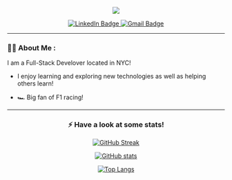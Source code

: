 <p id='header' align='center'>
<img src="https://svg-banners.vercel.app/api?type=glitch&text1=Hi,%20I'm%20Iffat!&width=800&height=200"/>
<p>


<div align="center" id="badges">
<a href="https://www.linkedin.com/in/iffathossaindev/">
  <img src="https://img.shields.io/badge/LinkedIn-blue?style=for-the-badge&logo=linkedin&logoColor=white" alt="LinkedIn Badge"/>
</a>
<a href="mailto: iffathossain77@gmail.com">
  <img src="https://img.shields.io/badge/Gmail-green?logo=Gmail&logoColor=white&style=for-the-badge" alt="Gmail Badge"/>
</a>
</div>

---

### :man_technologist: About Me :

I am a Full-Stack Develover located in NYC!

- I enjoy learning and exploring new technologies as well as helping others learn!  

- :racing_car: Big fan of F1 racing! 

---
<div align='center'>

### :zap: Have a look at some stats!

[![GitHub Streak](http://github-readme-streak-stats.herokuapp.com?user=iffat77&theme=radical)](https://git.io/streak-stats)

[![GitHub stats](https://github-readme-stats.vercel.app/api?username=iffat77&show_icons=true&theme=radical)](https://github.com/anuraghazra/github-readme-stats)

[![Top Langs](https://github-readme-stats.vercel.app/api/top-langs/?username=iffat77&layout=compact&theme=radical)](https://github.com/anuraghazra/github-readme-stats)


</div>

<!--
**Iffat77/Iffat77** is a ✨ _special_ ✨ repository because its `README.md` (this file) appears on your GitHub profile.

Here are some ideas to get you started:

- 🔭 I’m currently working on ...
- 🌱 I’m currently learning ...
- 👯 I’m looking to collaborate on ...
- 🤔 I’m looking for help with ...
- 💬 Ask me about ...
- 📫 How to reach me: ...
- 😄 Pronouns: ...
- ⚡ Fun fact: ...
-->
